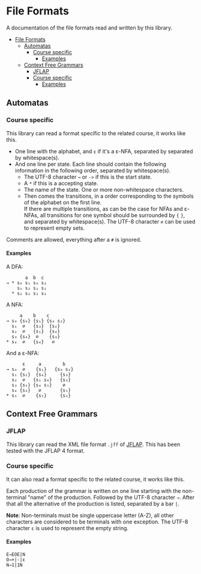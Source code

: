 # File Formats

A documentation of the file formats read and written by this library.

- [File Formats](#file-formats)
	- [Automatas](#automatas)
		- [Course specific](#course-specific)
			- [Examples](#examples)
	- [Context Free Grammars](#context-free-grammars)
		- [JFLAP](#jflap)
		- [Course specific](#course-specific-1)
			- [Examples](#examples-1)

## Automatas

### Course specific

This library can read a format specific to the related course, it works like
this.

* One line with the alphabet, and `ε` if it's a ε-NFA, separated by separated
by whitespace(s).
* And one line per state. Each line should contain the following information in
the following order, separated by whitespace(s).
  * The UTF-8 character `→` or `->` if this is the start state.
  * A `*` if this is a accepting state.
  * The name of the state. One or more non-whitespace characters.
  * Then comes the transitions, in a order corresponding to the symbols of the
    alphabet on the first line.  
    If there are multiple transitions, as can be the case for NFAs and ε-NFAs,
    all transitions for one symbol should be surrounded by `{` `}`, and
    separated by whitespace(s). The UTF-8 character `∅` can be used to
    represent empty sets.

Comments are allowed, everything after a `#` is ignored.

#### Examples

A DFA:
```
       a  b  c
→ * s₀ s₁ s₀ s₂
    s₁ s₂ s₁ s₁
  * s₂ s₂ s₂ s₂
```

A NFA:
```
     a    b    c
→ s₀ {s₀} {s₁} {s₀ s₂}
  s₁  ∅   {s₃}  {s₂}
  s₂  ∅   {s₁}  {s₄}
  s₃ {s₄}  ∅    {s₃}
* s₄  ∅   {s₄}   ∅
```

And a ε-NFA:
```
      ε     a        b
→ s₀  ∅    {s₁}   {s₀ s₂}
  s₁ {s₂}  {s₄}     {s₃}
  s₂  ∅   {s₁ s₄}   {s₃}
  s₃ {s₅} {s₄ s₅}    ∅
  s₄ {s₃}   ∅       {s₅}
* s₅  ∅    {s₅}     {s₅}
```

## Context Free Grammars

### JFLAP

This library can read the XML file format `.jff` of [JFLAP](http://www.jflap.org/).
This has been tested with the JFLAP 4 format.

### Course specific

It can also read a format specific to the related course, it works like this.

Each production of the grammar is written on one line starting with the
non-terminal "name" of the production. Followed by the UTF-8 character `→`.
After that all the alternative of the production is listed, separated by a bar
`|`.

**Note**: Non-terminals must be single uppercase letter (A-Z), all other
characters are considered to be terminals with one exception. The UTF-8
character `ε` is used to represent the empty string.

#### Examples

```
E→EOE|N
O→+|-|ε
N→1|1N
```
